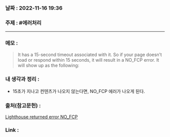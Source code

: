 ### 날짜 : 2022-11-16 19:36
### 주제 : #에러처리 

---- 

### 메모 : 
>  It has a 15-second timeout associated with it. So if your page doesn’t load or respond within 15 seconds, it will result in a NO_FCP error. It will show up as the following:



### 내 생각과 정리 : 
- 15초가 지나고 컨텐츠가 나오지 않는다면, NO_FCP 에러가 나오게 된다.

### 출처(참고문헌) : 
[Lighthouse returned error NO_FCP](https://woorkup.com/lighthouse-returned-error-no_fcp/)

### Link : 
